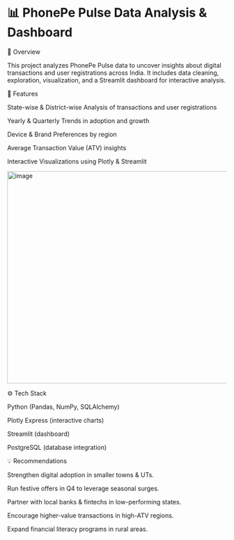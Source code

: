 # 📊 PhonePe Pulse Data Analysis & Dashboard
📌 Overview

This project analyzes PhonePe Pulse data to uncover insights about digital transactions and user registrations across India.
It includes data cleaning, exploration, visualization, and a Streamlit dashboard for interactive analysis.

🚀 Features

State-wise & District-wise Analysis of transactions and user registrations

Yearly & Quarterly Trends in adoption and growth

Device & Brand Preferences by region

Average Transaction Value (ATV) insights

Interactive Visualizations using Plotly & Streamlit

<img width="720" height="486" alt="image" src="https://github.com/user-attachments/assets/8dd29fd4-3b81-4dcf-9f1b-9cdb720e606c" />


⚙️ Tech Stack

Python (Pandas, NumPy, SQLAlchemy)

Plotly Express (interactive charts)

Streamlit (dashboard)

PostgreSQL (database integration)

💡 Recommendations

Strengthen digital adoption in smaller towns & UTs.

Run festive offers in Q4 to leverage seasonal surges.

Partner with local banks & fintechs in low-performing states.

Encourage higher-value transactions in high-ATV regions.

Expand financial literacy programs in rural areas.

